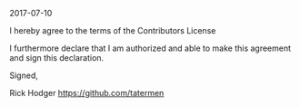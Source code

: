 2017-07-10

I hereby agree to the terms of the Contributors License

I furthermore declare that I am authorized and able to make this
agreement and sign this declaration.

Signed,

Rick Hodger
https://github.com/tatermen
